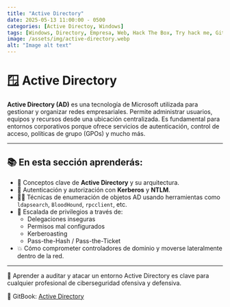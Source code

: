 ```yaml
---
title: "Active Directory"
date: 2025-05-13 11:00:00 - 0500
categories: [Active Directoy, Windows]
tags: [Windows, Directory, Empresa, Web, Hack The Box, Try hack me, GitBook, Libro, Apuntes, Walkthrough, Bloodhound, Rpcclient, LDAP, ManagedUsers, Poisoning de LLMNR-NBT-NS, Pivoting, Ligolo]
image: /assets/img/active-directory.webp
alt: "Image alt text"
---
```

# 🪟  Active Directory

**Active Directory (AD)** es una tecnología de Microsoft utilizada para gestionar y organizar redes empresariales. Permite administrar usuarios, equipos y recursos desde una ubicación centralizada. Es fundamental para entornos corporativos porque ofrece servicios de autenticación, control de acceso, políticas de grupo (GPOs) y mucho más.

---

## 📚 En esta sección aprenderás:

- 🧠 Conceptos clave de **Active Directory** y su arquitectura.
- 🔐 Autenticación y autorización con **Kerberos** y **NTLM**.
- 🕵️‍♂️ Técnicas de enumeración de objetos AD usando herramientas como `ldapsearch`, `BloodHound`, `rpcclient`, etc.
- 🎯 Escalada de privilegios a través de:
  - Delegaciones inseguras
  - Permisos mal configurados
  - Kerberoasting
  - Pass-the-Hash / Pass-the-Ticket
- 💥 Cómo comprometer controladores de dominio y moverse lateralmente dentro de la red.

---

🧠 Aprender a auditar y atacar un entorno Active Directory es clave para cualquier profesional de ciberseguridad ofensiva y defensiva.

🔗 GitBook: [Active Directory](https://pentester-101.gitbook.io/marcos.las)